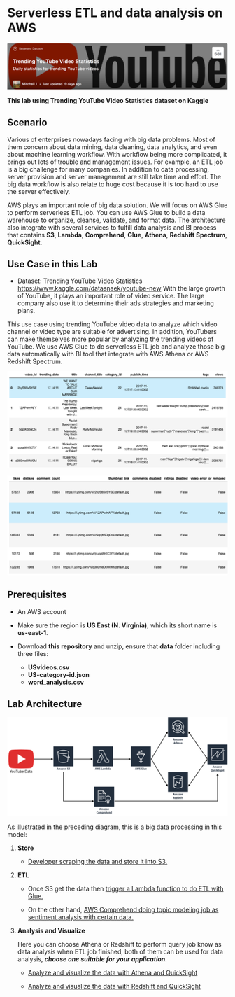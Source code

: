 # Serverless ETL and data analysis on AWS

![kaggle_data.png](/images/kaggle_data.png)

**This lab using Trending YouTube Video Statistics dataset on Kaggle**

## Scenario

Various of enterprises nowadays facing with big data problems. Most of them concern about data mining, data cleaning, data analytics, and even about machine learning workflow. With workflow being more complicated, it brings out lots of trouble and management issues. For example, an ETL job is a big challenge for many companies. In addition to data processing, server provision and server management are still take time and effort. The big data workflow is also relate to huge cost because it is too hard to use the server effectively.

AWS plays an important role of big data solution. We will focus on AWS Glue to perform serverless ETL job. You can use AWS Glue to build a data warehouse to organize, cleanse, validate, and format data. The architecture also integrate with several services to fulfill data analysis and BI process that contains **S3**, **Lambda**, **Comprehend**, **Glue**, **Athena**, **Redshift Spectrum**, **QuickSight**.


## Use Case in this Lab 
* Dataset: Trending YouTube Video Statistics
https://www.kaggle.com/datasnaek/youtube-new
With the large growth of YouTube, it plays an important role of video service. The large company also use it to determine their ads strategies and marketing plans.

This use case using trending YouTube video data to analyze which video channel or video type are suitable for advertising. In addition, YouTubers can make themselves more popular by analyzing the trending videos of YouTube. We use AWS Glue to do serverless ETL job and analyze those big data automatically with BI tool that integrate with AWS Athena or AWS Redshift Spectrum.

![preview_data1.png](/images/preview_data1.png)

![preview_data2.png](/images/preview_data2.png)

## Prerequisites

* An AWS account

* Make sure the region is **US East (N. Virginia)**, which its short name is **us-east-1**.

* Download **this repository** and unzip, ensure that **data** folder including three files:
    * **USvideos.csv**
    * **US-category-id.json**
    * **word_analysis.csv**

## Lab Architecture
![lab_architecture.png](/images/lab_architecture2.png)

As illustrated in the preceding diagram, this is a big data processing in this model:
1. **Store**
    * [Developer scraping the data and store it into S3.](https://github.com/ecloudvalley/Serverless-ETL-and-data-analysis-on-AWS/tree/master/Scraping%20the%20data%20and%20store%20into%20S3)

2. **ETL**
    * Once S3 get the data then [trigger a Lambda function to do ETL with Glue.](https://github.com/ecloudvalley/Serverless-ETL-and-data-analysis-on-AWS/tree/master/Trigger%20Lambda%20function%20to%20do%20ETL%20with%20Glue)

    * On the other hand, [AWS Comprehend doing topic modeling job as sentiment analysis with certain data.](https://github.com/ecloudvalley/Serverless-ETL-and-data-analysis-on-AWS/tree/master/Using%20AWS%20Comprehend%20do%20topic%20modeling%20job)

3. **Analysis and Visualize**

    Here you can choose Athena or Redshift to perform query job know as data analysis when ETL job finished, both of them can be used for data analysis, ***choose one suitable for your application***.

    * [Analyze and visualize the data with Athena and QuickSight](https://github.com/ecloudvalley/Serverless-ETL-and-data-analysis-on-AWS/tree/master/Analyze%20and%20visualize%20the%20data%20with%20Athena%20and%20QuickSight)

    * [Analyze and visualize the data with Redshift and QuickSight](https://github.com/ecloudvalley/Serverless-ETL-and-data-analysis-on-AWS/tree/master/Analyze%20and%20visualize%20the%20data%20with%20Redshift%20and%20QuickSight)
